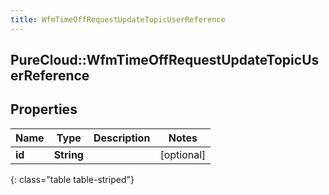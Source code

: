 ```yaml
---
title: WfmTimeOffRequestUpdateTopicUserReference
---
```

## PureCloud::WfmTimeOffRequestUpdateTopicUserReference

## Properties

|Name | Type | Description | Notes|
|------------ | ------------- | ------------- | -------------|
| **id** | **String** |  | [optional] |
{: class="table table-striped"}



